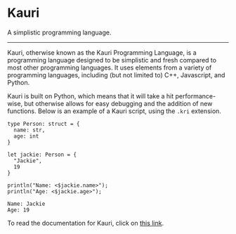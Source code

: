 # Kauri
A simplistic programming language.

---

Kauri, otherwise known as the Kauri Programming Language, is a programming language designed to be simplistic and fresh compared to most other programming languages. It uses elements from a variety of programming languages, including (but not limited to) C++, Javascript, and Python.

Kauri is built on Python, which means that it will take a hit performance-wise, but otherwise allows for easy debugging and the addition of new functions. Below is an example of a Kauri script, using the `.kri` extension.
```kauri
type Person: struct = {
  name: str,
  age: int
}

let jackie: Person = {
  "Jackie",
  19
}

println("Name: <$jackie.name>");
println("Age: <$jackie.age>");
```
```
Name: Jackie
Age: 19
```

To read the documentation for Kauri, click on [this link]().
